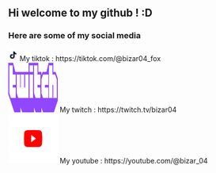 <div id="titre" ,align:center>
    <h2> Hi welcome to my github ! :D </h2>
</div>
<div id="social-media", align:center>
    <h3>Here are some of my social media</h3>
    <div id="tiktok">
        <img src="tik-tok-logo-33095.png" alt="tiktok logo" width = 19px height = 25px>
        My tiktok : https://tiktok.com/@bizar04_fox
    </div>
    <div id="twitch">
        <img src="twitch_wordmark_extruded_purple.png" alt="Twitch logo" width = 100px height = 100px> 
        My twitch : https://twitch.tv/bizar04
    </div>
    <div id="Youtube">
        <img src="youtube-logo-png-46016.png" alt="Youtube logo" width = 100px height = 100px>
        My youtube : https://youtube.com/@bizar_04
    </div>
</div>
<!--
**bizar04/bizar04** is a ✨ _special_ ✨ repository because its `README.md` (this file) appears on your GitHub profile.

Here are some ideas to get you started:

- 🔭 I’m currently working on ...
- 🌱 I’m currently learning ...
- 👯 I’m looking to collaborate on ...
- 🤔 I’m looking for help with ...
- 💬 Ask me about ...
- 📫 How to reach me: ...
- 😄 Pronouns: ...
- ⚡ Fun fact: ...
-->
